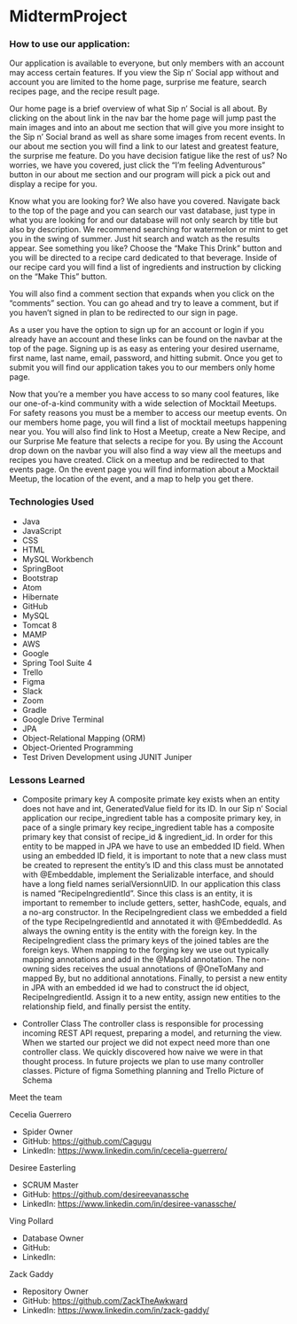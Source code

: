 # MidtermProject


### How to use our application:
Our application is available to everyone, but only members with an account may access certain features. If you view the Sip n’ Social app without and account you are limited to the home page, surprise me feature, search recipes page, and the recipe result page.

Our home page is a brief overview of what Sip n’ Social is all about. By clicking on the about link in the nav bar the home page will jump past the main images and into an about me section that will give you more insight to the Sip n’ Social brand as well as share some images from recent events.  In our about me section you will find a link to our latest and greatest feature, the surprise me feature. Do you have decision fatigue like the rest of us? No worries, we have you covered, just click the “I’m feeling Adventurous” button in our about me section and our program will pick a pick out and display a recipe for you.

Know what you are looking for? We also have you covered. Navigate back to the top of the page and you can search our vast database, just type in what you are looking for and our database will not only search by title but also by description. We recommend searching for watermelon or mint to get you in the swing of summer. Just hit search and watch as the results appear. See something you like? Choose the “Make This Drink” button and you will be directed to a recipe card dedicated to that beverage. Inside of our recipe card you will find a list of ingredients and instruction by clicking on the “Make This” button.

You will also find a comment section that expands when you click on the “comments” section. You can go ahead and try to leave a comment, but if you haven’t signed in plan to be redirected to our sign in page.

As a user you have the option to sign up for an account or login if you already have an account and these links can be found on the navbar at the top of the page. Signing up is as easy as entering your desired username, first name, last name, email, password, and hitting submit. Once you get to submit you will find our application takes you to our members only home page.

Now that you’re a member you have access to so many cool features, like our one-of-a-kind community with a wide selection of Mocktail Meetups. For safety reasons you must be a member to access our meetup events.  On our members home page, you will find a list of mocktail meetups happening near you. You will also find link to Host a Meetup, create a New Recipe, and our Surprise Me feature that selects a recipe for you. By using the Account drop down on the navbar you will also find a way view all the meetups and recipes you have created.
Click on a meetup and be redirected to that events page. On the event page you will find information about a Mocktail Meetup, the location of the event, and a map to help you get there.

### Technologies Used
- Java
- JavaScript
- CSS
- HTML
- MySQL Workbench
- SpringBoot
- Bootstrap
- Atom
- Hibernate
- GitHub
- MySQL
- Tomcat 8
- MAMP
- AWS
- Google
- Spring Tool Suite 4
- Trello
- Figma
- Slack
- Zoom
- Gradle
- Google Drive Terminal
- JPA
- Object-Relational Mapping (ORM)
- Object-Oriented Programming
- Test Driven Development using JUNIT Juniper




### Lessons Learned


- Composite primary key
A composite primate key exists when an entity does not have and int, GeneratedValue field for its ID. In our Sip n’ Social application our recipe_ingredient table has a composite primary key, in pace of a single primary key recipe_ingredient table has a composite primary key that consist of recipe_id & ingredient_id.
In order for this entity to be mapped in JPA we have to use an embedded ID field. When using an embedded ID field, it is important to note that a new class must be created to represent the entity’s ID and this class must be annotated with @Embeddable, implement the Serializable interface, and should have a long field names serialVersionnUID. In our application this class is named “RecipeIngredientId”. Since this class is an entity, it is important to remember to include getters, setter, hashCode, equals, and a no-arg constructor.
In the RecipeIngredient class we embedded a field of the type RecipeIngredientId and annotated it with @EmbeddedId. As always the owning entity is the entity with the foreign key. In the RecipeIngredient class the primary keys of the joined tables are the foreign keys. When mapping to the forging key we use out typically mapping annotations and add in the @MapsId annotation. The non-owning sides receives the usual annotations of  @OneToMany  and mapped By, but no additional annotations.
Finally, to persist a new entity in JPA with an embedded id we had to construct the id object, RecipeIngredientId. Assign it to a new entity, assign new entities to the relationship field, and finally persist the entity.


- Controller Class
The controller class is responsible for processing incoming REST API request, preparing a model, and returning the view. When we started our project we did not expect need more than one controller class. We quickly discovered how naive we were in that thought process. In future projects we plan to use many controller classes.
Picture of figma
Something planning and Trello
Picture of Schema


Meet the team

Cecelia Guerrero
- Spider Owner
- GitHub: https://github.com/Cagugu
- LinkedIn: https://www.linkedin.com/in/cecelia-guerrero/

Desiree Easterling
- SCRUM Master
- GitHub: https://github.com/desireevanassche
- LinkedIn: https://www.linkedin.com/in/desiree-vanassche/

Ving Pollard
- Database Owner
- GitHub:
- LinkedIn:

Zack Gaddy
- Repository Owner
- GitHub: https://github.com/ZackTheAwkward
- LinkedIn: https://www.linkedin.com/in/zack-gaddy/
